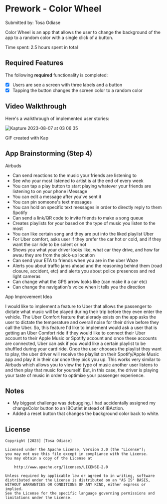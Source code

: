 # Prework - Color Wheel

Submitted by: Tosa Odiase

Color Wheel is an app that allows the user to change the background of the app to a random color with a single click of a button.

Time spent: 2.5 hours spent in total

## Required Features

The following **required** functionality is completed:

- [X] Users are see a screen with three labels and a button
- [X] Tapping the button changes the screen color to a random color
 
## Video Walkthrough

Here's a walkthrough of implemented user stories:

![Kapture 2023-08-07 at 03 06 35](https://github.com/TosaOdiase/ColorWheel/assets/140124217/ec2efba8-f8bd-40cb-acfb-41032f8f6c47)

GIF created with Kap 

## App Brainstorming (Step 4)
Airbuds 
 - Can send reactions to the music your friends are listening to
 - See who your most listened to artist is at the end of every week
 - You can tap a play button to start playing whatever your friends are listening to on your phone
iMessage
- You can edit a message after you've sent it
- You can pin someone's text messages
- You can hold on specific text messages in order to directly reply to them
Spotify
- Can send a link/QR code to invite friends to make a song queue
- Creates playlists for your based on the type of music you listen to the most
- You can like certain song and they are put into the liked playlist
Uber
- For Uber comfort, asks user if they prefer the car hot or cold, and if they want the car ride to be solent or not
- Shows you what your driver looks like, what car they drive, and how far awau they are from the pick-up location
- Can send your ETA to friends when you are in the uber
Waze
- Alerts you about traffic jams ahead and the reasoning behind them (road closure, accident, etc) and alerts you about police presences and red light cameras
- Can change what the GPS arrow looks like (can make it a car etc)
- Can change the navigation's voice when it tells you the direction

App Improvement Idea 

 I would like to implement a feature to Uber that allows the passenger to dictate what music will be played during their trip before they even enter the vehicle. The Uber Comfort feature that alerady exists on the app asks the user to dictate the temperature and overall noise for their drive before they call the Uber. So, this feature I'd like to implement would ask a user that is getting an Uber Comfort ride if they would like to connect their Uber account to their Apple Music or Spotify account and once these accounts are connected, Uber can ask if you would like a certain playlist to be shuffled during your card ride. Once the user chooses the playlist they want to play, the uber driver will receive the playlist on their Spotify/Apple Music app and play it in their car once they pick you up. This works very similar to Airbuds which allows you to view the type of music another user listens to and then play that music for yourself. But, in this case, the driver is playing your taste of music in order to optimixe your passenger experience.
 
## Notes

- My biggest challenge was debugging. I had accidentally assigned my changeColor button to an IBOutlet instead of IBAction.
- Added a reset button that changes the background color back to white. 


## License

    Copyright [2023] [Tosa Odiase]

    Licensed under the Apache License, Version 2.0 (the "License");
    you may not use this file except in compliance with the License.
    You may obtain a copy of the License at

        http://www.apache.org/licenses/LICENSE-2.0

    Unless required by applicable law or agreed to in writing, software
    distributed under the License is distributed on an "AS IS" BASIS,
    WITHOUT WARRANTIES OR CONDITIONS OF ANY KIND, either express or implied.
    See the License for the specific language governing permissions and
    limitations under the License.
